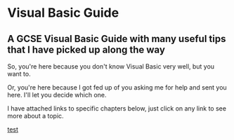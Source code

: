 # Visual Basic Guide
## A GCSE Visual Basic Guide with many useful tips that I have picked up along the way

So, you're here because you don't know Visual Basic very well, but you want to.

Or, you're here because I got fed up of you asking me for help and sent you here. I'll let you decide which one.

I have attached links to specific chapters below, just click on any link to see more about a topic.







































[test](#visual-basic-guide)
